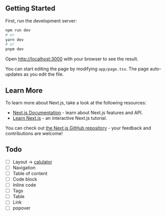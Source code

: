 ## Getting Started

First, run the development server:

```bash
npm run dev
# or
yarn dev
# or
pnpm dev
```

Open [http://localhost:3000](http://localhost:3000) with your browser to see the result.

You can start editing the page by modifying `app/page.tsx`. The page auto-updates as you edit the file.

## Learn More

To learn more about Next.js, take a look at the following resources:

- [Next.js Documentation](https://nextjs.org/docs) - learn about Next.js features and API.
- [Learn Next.js](https://nextjs.org/learn) - an interactive Next.js tutorial.

You can check out [the Next.js GitHub repository](https://github.com/vercel/next.js/) - your feedback and contributions are welcome!

## Todo

- [ ] Layout -> [calulator](https://utopia.fyi/grid/calculator?c=320,16,1.125,1240,18,1.333,5,1,&s=0.75|0.5|0.25,1.5|2|3|4|6,s-l&g=s,2xl,xl,12)
- [ ] Navigation
- [ ] Table of content
- [ ] Code block
- [ ] Inline code
- [ ] Tags
- [ ] Table
- [ ] Link
- [ ] popover
